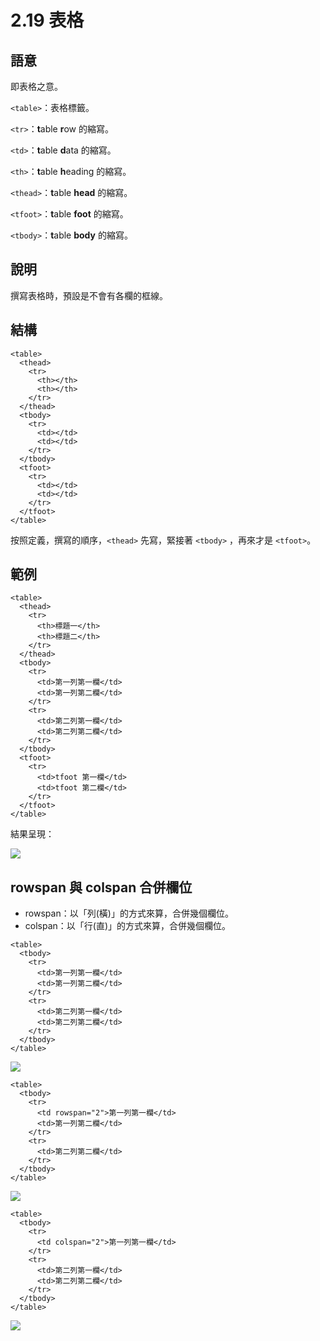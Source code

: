 # 2.19 表格

## 語意

即表格之意。‌

`<table>`：表格標籤。

`<tr>`：**t**able **r**ow 的縮寫。‌

`<td>`：**t**able **d**ata 的縮寫。‌

`<th>`：**t**able **h**eading 的縮寫。‌

`<thead>`：**t**able **head** 的縮寫。‌

`<tfoot>`：**t**able **foot** 的縮寫。‌

`<tbody>`：**t**able **body** 的縮寫。‌

## 說明

撰寫表格時，預設是不會有各欄的框線。

## 結構

```markup
<table>
  <thead>
    <tr>
      <th></th>
      <th></th>
    </tr>
  </thead>
  <tbody>
    <tr>
      <td></td>
      <td></td>
    </tr>
  </tbody>
  <tfoot>
    <tr>
      <td></td>
      <td></td>
    </tr>
  </tfoot>
</table>
```

按照定義，撰寫的順序，`<thead>` 先寫，緊接著 `<tbody>` ，再來才是 `<tfoot>`。‌

## 範例

```markup
<table>
  <thead>
    <tr>
      <th>標題一</th>
      <th>標題二</th>
    </tr>
  </thead>
  <tbody>
    <tr>
      <td>第一列第一欄</td>
      <td>第一列第二欄</td>
    </tr>
    <tr>
      <td>第二列第一欄</td>
      <td>第二列第二欄</td>
    </tr>
  </tbody>
  <tfoot>
    <tr>
      <td>tfoot 第一欄</td>
      <td>tfoot 第二欄</td>
    </tr>
  </tfoot>
</table>
```

結果呈現：

![](https://blobscdn.gitbook.com/v0/b/gitbook-28427.appspot.com/o/assets%2F-LdUw6A8IcUFoNsoo\_JR%2F-LdUw6XiCfTmHo9yFIIY%2F-LdUwAk6VU-wFiaoAUXq%2F%E9%80%B2%E9%9A%8E%E7%B5%90%E6%A7%8B.png?generation=1556387779605844\&alt=media)

## rowspan 與 colspan 合併欄位

* rowspan：以「列(橫)」的方式來算，合併幾個欄位。
* colspan：以「行(直)」的方式來算，合併幾個欄位。

```markup
<table>
  <tbody>
    <tr>
      <td>第一列第一欄</td>
      <td>第一列第二欄</td>
    </tr>
    <tr>
      <td>第二列第一欄</td>
      <td>第二列第二欄</td>
    </tr>
  </tbody>
</table>
```

![](https://blobscdn.gitbook.com/v0/b/gitbook-28427.appspot.com/o/assets%2F-LdUw6A8IcUFoNsoo\_JR%2F-LdUw6XiCfTmHo9yFIIY%2F-LdUwAk8YRcseHi7HFYl%2Ftable\_original.png?generation=1556387779951400\&alt=media)

```markup
<table>
  <tbody>
    <tr>
      <td rowspan="2">第一列第一欄</td>
      <td>第一列第二欄</td>
    </tr>
    <tr>
      <td>第二列第二欄</td>
    </tr>
  </tbody>
</table>
```

![](https://blobscdn.gitbook.com/v0/b/gitbook-28427.appspot.com/o/assets%2F-LdUw6A8IcUFoNsoo\_JR%2F-LdUw6XiCfTmHo9yFIIY%2F-LdUwAkAclcjU2V\_y4YD%2Ftable\_rowspan.png?generation=1556387779756855\&alt=media)

```markup
<table>
  <tbody>
    <tr>
      <td colspan="2">第一列第一欄</td>
    </tr>
    <tr>
      <td>第二列第一欄</td>
      <td>第二列第二欄</td>
    </tr>
  </tbody>
</table>
```

![](https://blobscdn.gitbook.com/v0/b/gitbook-28427.appspot.com/o/assets%2F-LdUw6A8IcUFoNsoo\_JR%2F-LdUw6XiCfTmHo9yFIIY%2F-LdUwAkCF9KK4DD13EjX%2Ftable\_colspan.png?generation=1556387779941191\&alt=media)
